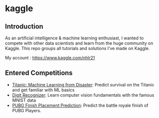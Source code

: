 # kaggle

## Introduction

As an artificial intelligence & machine learning enthusiast, I wanted to compete with other data scientists and learn from the huge community on Kaggle. This repo groups all tutorials and solutions I've made on Kaggle.

My account : https://www.kaggle.com/nhlr21

## Entered Competitions

- [Titanic: Machine Learning from Disaster](https://www.kaggle.com/c/titanic): Predict survival on the Titanic and get familiar with ML basics
- [Digit Recognizer](https://www.kaggle.com/c/digit-recognizer): Learn computer vision fundamentals with the famous MNIST data
- [PUBG Finish Placement Prediction](https://www.kaggle.com/c/pubg-finish-placement-prediction): Predict the battle royale finish of PUBG Players.